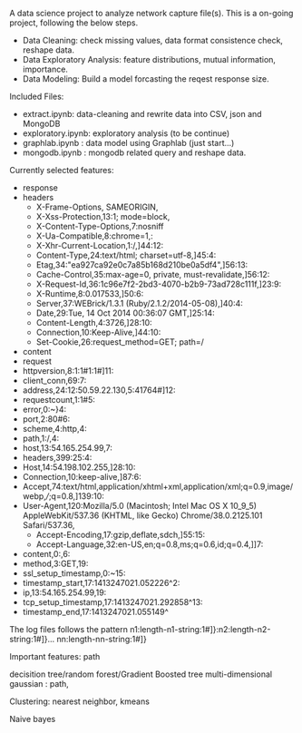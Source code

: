 
A data science project to analyze network capture file(s). This is a on-going project, following the below steps.

<ul>
<li>Data Cleaning: check missing values, data format consistence check,
reshape data. </li>
<li>Data Exploratory Analysis: feature distributions, mutual information, importance.</li>
<li>Data Modeling: Build a model forcasting the reqest response size.
</ul>


Included Files:
<ul>
<li>extract.ipynb:  data-cleaning and rewrite data into CSV, json and MongoDB </li>
<li>exploratory.ipynb: exploratory analysis (to be continue) </li>
<li>graphlab.ipynb : data model using Graphlab (just start...) </li>
<li>mongodb.ipynb : mongodb related query and reshape data. </li>
</ul>

Currently selected features:



* response
 * headers
   * X-Frame-Options, SAMEORIGIN,
   * X-Xss-Protection,13:1; mode=block,
   * X-Content-Type-Options,7:nosniff
   * X-Ua-Compatible,8:chrome=1,:
   * X-Xhr-Current-Location,1:/,]44:12:
   * Content-Type,24:text/html; charset=utf-8,]45:4:
   * Etag,34:"ea927ca92e0c7a85b168d210be0a5df4",]56:13:
   * Cache-Control,35:max-age=0, private, must-revalidate,]56:12:
   * X-Request-Id,36:1c96e7f2-2bd3-4070-b2b9-73ad728c111f,]23:9:
   * X-Runtime,8:0.017533,]50:6:
   * Server,37:WEBrick/1.3.1 (Ruby/2.1.2/2014-05-08),]40:4:
   * Date,29:Tue, 14 Oct 2014 00:36:07 GMT,]25:14:
   * Content-Length,4:3726,]28:10:
   * Connection,10:Keep-Alive,]44:10:
   * Set-Cookie,26:request_method=GET; path=/
 * content
* request
 * httpversion,8:1:1#1:1#]11:
 * client_conn,69:7:
 * address,24:12:50.59.22.130,5:41764#]12:
 * requestcount,1:1#5:
 * error,0:~}4:
 * port,2:80#6:
 * scheme,4:http,4:
 * path,1:/,4:
 * host,13:54.165.254.99,7:
 * headers,399:25:4:
  * Host,14:54.198.102.255,]28:10:
  * Connection,10:keep-alive,]87:6:
  * Accept,74:text/html,application/xhtml+xml,application/xml;q=0.9,image/webp,*/*;q=0.8,]139:10:
  * User-Agent,120:Mozilla/5.0 (Macintosh; Intel Mac OS X 10_9_5) AppleWebKit/537.36 (KHTML, like Gecko) Chrome/38.0.2125.101 Safari/537.36,
    * Accept-Encoding,17:gzip,deflate,sdch,]55:15:
    * Accept-Language,32:en-US,en;q=0.8,ms;q=0.6,id;q=0.4,]]7:
 * content,0:,6:
 * method,3:GET,19:
 * ssl_setup_timestamp,0:~15:
 * timestamp_start,17:1413247021.052226^2:
 * ip,13:54.165.254.99,19:
 * tcp_setup_timestamp,17:1413247021.292858^13:
 * timestamp_end,17:1413247021.055149^



The log files follows the pattern n1:length-n1-string:1#]}:n2:length-n2-string:1#]}... nn:length-nn-string:1#]}


Important features:
path

decisition tree/random forest/Gradient Boosted tree
multi-dimensional gaussian : path,

Clustering: nearest neighbor, kmeans

Naive bayes

